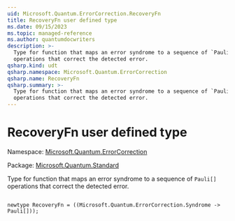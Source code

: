 ```yaml
---
uid: Microsoft.Quantum.ErrorCorrection.RecoveryFn
title: RecoveryFn user defined type
ms.date: 09/15/2023
ms.topic: managed-reference
ms.author: quantumdocwriters
description: >-
  Type for function that maps an error syndrome to a sequence of `Pauli[]`
  operations that correct the detected error.
qsharp.kind: udt
qsharp.namespace: Microsoft.Quantum.ErrorCorrection
qsharp.name: RecoveryFn
qsharp.summary: >-
  Type for function that maps an error syndrome to a sequence of `Pauli[]`
  operations that correct the detected error.
---
```


# RecoveryFn user defined type

Namespace: [Microsoft.Quantum.ErrorCorrection](xref:Microsoft.Quantum.ErrorCorrection)

Package: [Microsoft.Quantum.Standard](https://nuget.org/packages/Microsoft.Quantum.Standard)


Type for function that maps an error syndrome to a sequence of `Pauli[]`operations that correct the detected error.

```qsharp

newtype RecoveryFn = ((Microsoft.Quantum.ErrorCorrection.Syndrome -> Pauli[]));
```


